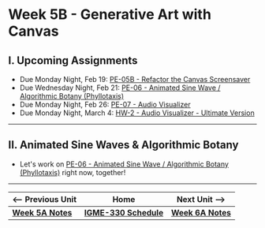 # Week 5B - Generative Art with Canvas

<!-- ## I. Reminder - Exam #1
- When: Next Thursday - Week 6B - 10/5/23
- [Exam #1 Details](../notes/exam-1-details.md)

---

## II. Previous Assignment
- Review: [Week 4B - Practice Take-home Quiz](../notes/week-4B-practice-quiz.md)

---

## III. More JS
- [IIFE & Module Practice (looking at JS scope)](../notes/iife-and-module-practice.md)
- Array & Object Destructuring and more - [More JavaScript (I.-III.)](../notes/more-js.md#)
  - See demo start file in myCourses

---
-->

## I. Upcoming Assignments
- Due Monday Night, Feb 19: [PE-05B - Refactor the Canvas Screensaver](../checkoffs/refactor-screensaver.md)
- Due Wednesday Night, Feb 21: [PE-06 - Animated Sine Wave / Algorithmic Botany (Phyllotaxis)](../pe/pe-06.md)
- Due Monday Night, Feb 26: [PE-07 - Audio Visualizer](../pe/pe-07.md)
- Due Monday Night, March 4: [HW-2 - Audio Visualizer - Ultimate Version](../hw/hw-2.md)

---

## II. Animated Sine Waves & Algorithmic Botany
- Let's work on [PE-06 - Animated Sine Wave / Algorithmic Botany (Phyllotaxis)](../pe/pe-06.md) right now, together!

---


| <-- Previous Unit | Home | Next Unit -->
| --- | --- | --- 
| [**Week 5A Notes**](05A.md)  |  [**IGME-330 Schedule**](../schedule.md) | [**Week 6A Notes**](06A.md)
